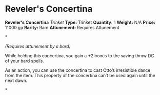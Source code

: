 # Reveler's Concertina

**Reveler's Concertina**
_Trinket_
**Type:** Trinket
**Quantity:** 1
**Weight:** N/A
**Price:** 11000 gp
**Rarity:** Rare
**Attunement:** Requires Attunement

*<div class="item-attunement"><i>(Requires attunement by a bard)</i><p>While holding this concertina, you gain a +2 bonus to the saving throw DC of your bard spells.

As an action, you can use the concertina to cast Otto’s irresistible dance from the item. This property of the concertina can’t be used again until the next dawn.</p>*